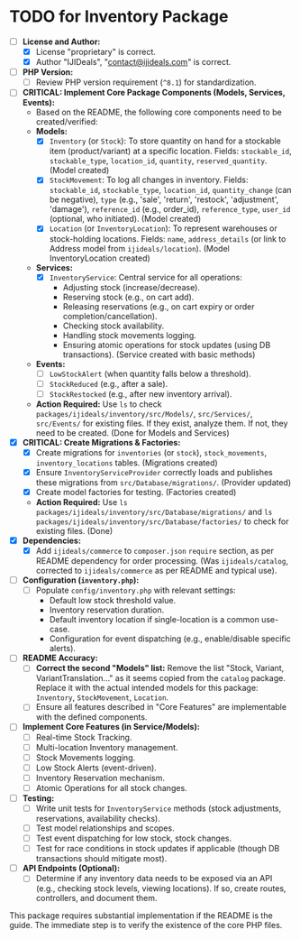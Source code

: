 # TODO for Inventory Package

- [ ] **License and Author:**
    - [X] License "proprietary" is correct.
    - [X] Author "IJIDeals", "contact@ijideals.com" is correct.
- [ ] **PHP Version:**
    - [ ] Review PHP version requirement (`^8.1`) for standardization.
- [ ] **CRITICAL: Implement Core Package Components (Models, Services, Events):**
    - Based on the README, the following core components need to be created/verified:
    - **Models:**
        - [X] `Inventory` (or `Stock`): To store quantity on hand for a stockable item (product/variant) at a specific location. Fields: `stockable_id`, `stockable_type`, `location_id`, `quantity`, `reserved_quantity`. (Model created)
        - [X] `StockMovement`: To log all changes in inventory. Fields: `stockable_id`, `stockable_type`, `location_id`, `quantity_change` (can be negative), `type` (e.g., 'sale', 'return', 'restock', 'adjustment', 'damage'), `reference_id` (e.g., order_id), `reference_type`, `user_id` (optional, who initiated). (Model created)
        - [X] `Location` (or `InventoryLocation`): To represent warehouses or stock-holding locations. Fields: `name`, `address_details` (or link to Address model from `ijideals/location`). (Model InventoryLocation created)
    - **Services:**
        - [X] `InventoryService`: Central service for all operations:
            - Adjusting stock (increase/decrease).
            - Reserving stock (e.g., on cart add).
            - Releasing reservations (e.g., on cart expiry or order completion/cancellation).
            - Checking stock availability.
            - Handling stock movements logging.
            - Ensuring atomic operations for stock updates (using DB transactions). (Service created with basic methods)
    - **Events:**
        - [ ] `LowStockAlert` (when quantity falls below a threshold).
        - [ ] `StockReduced` (e.g., after a sale).
        - [ ] `StockRestocked` (e.g., after new inventory arrival).
    - **Action Required:** Use `ls` to check `packages/ijideals/inventory/src/Models/`, `src/Services/`, `src/Events/` for existing files. If they exist, analyze them. If not, they need to be created. (Done for Models and Services)
- [X] **CRITICAL: Create Migrations & Factories:**
    - [X] Create migrations for `inventories` (or `stock`), `stock_movements`, `inventory_locations` tables. (Migrations created)
    - [X] Ensure `InventoryServiceProvider` correctly loads and publishes these migrations from `src/Database/migrations/`. (Provider updated)
    - [X] Create model factories for testing. (Factories created)
    - **Action Required:** Use `ls packages/ijideals/inventory/src/Database/migrations/` and `ls packages/ijideals/inventory/src/Database/factories/` to check for existing files. (Done)
- [X] **Dependencies:**
    - [X] Add `ijideals/commerce` to `composer.json` `require` section, as per README dependency for order processing. (Was `ijideals/catalog`, corrected to `ijideals/commerce` as per README and typical use).
- [ ] **Configuration (`inventory.php`):**
    - [ ] Populate `config/inventory.php` with relevant settings:
        - Default low stock threshold value.
        - Inventory reservation duration.
        - Default inventory location if single-location is a common use-case.
        - Configuration for event dispatching (e.g., enable/disable specific alerts).
- [ ] **README Accuracy:**
    - [ ] **Correct the second "Models" list:** Remove the list "Stock, Variant, VariantTranslation..." as it seems copied from the `catalog` package. Replace it with the actual intended models for this package: `Inventory`, `StockMovement`, `Location`.
    - [ ] Ensure all features described in "Core Features" are implementable with the defined components.
- [ ] **Implement Core Features (in Service/Models):**
    - [ ] Real-time Stock Tracking.
    - [ ] Multi-location Inventory management.
    - [ ] Stock Movements logging.
    - [ ] Low Stock Alerts (event-driven).
    - [ ] Inventory Reservation mechanism.
    - [ ] Atomic Operations for all stock changes.
- [ ] **Testing:**
    - [ ] Write unit tests for `InventoryService` methods (stock adjustments, reservations, availability checks).
    - [ ] Test model relationships and scopes.
    - [ ] Test event dispatching for low stock, stock changes.
    - [ ] Test for race conditions in stock updates if applicable (though DB transactions should mitigate most).
- [ ] **API Endpoints (Optional):**
    - [ ] Determine if any inventory data needs to be exposed via an API (e.g., checking stock levels, viewing locations). If so, create routes, controllers, and document them.

This package requires substantial implementation if the README is the guide. The immediate step is to verify the existence of the core PHP files.
